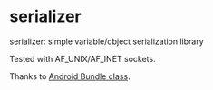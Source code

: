 # serializer
serializer: simple variable/object serialization library

Tested with AF_UNIX/AF_INET sockets.

Thanks to [Android Bundle class](https://developer.android.com/reference/android/os/Bundle).
